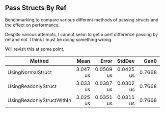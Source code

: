 ﻿## Pass Structs By Ref ##

Benchmarking to compare various different methods of passing structs and the effect on performance.

Despite various attempts, I cannot seem to get a perf difference passing by ref and not. I think I
must be doing something wrong.

Will revisit this at some point.

| Method                    | Mean     | Error     | StdDev    | Gen0   | Gen1   | Allocated |
|-------------------------- |---------:|----------:|----------:|-------:|-------:|----------:|
| UsingNormalStruct         | 3.047 us | 0.0509 us | 0.0425 us | 0.7668 | 0.0038 |   4.71 KB |
| UsingReadonlyStruct       | 3.033 us | 0.0387 us | 0.0302 us | 0.7668 | 0.0038 |   4.71 KB |
| UsingReadonlyStructWithIn | 3.025 us | 0.0351 us | 0.0311 us | 0.7668 | 0.0038 |   4.71 KB |
